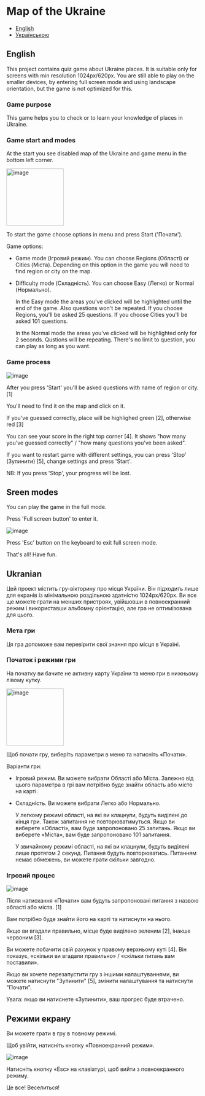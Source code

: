 # Map of the Ukraine

- [English](https://github.com/GearOfRage/ukraine-map#english)
- [Українською](https://github.com/GearOfRage/ukraine-map#ukranian)

## English

This project contains quiz game about Ukraine places. It is suitable only for screens with min resolution 1024px/620px.
You are still able to play on the smaller devices, by entering full screen mode and using landscape orientation, but the game is not optimized for this.

### Game purpose

This game helps you to check or to learn your knowledge of places in Ukraine.

### Game start and modes

At the start you see disabled map of the Ukraine and game menu in the bottom left corner.

<img width="149" alt="image" src="https://user-images.githubusercontent.com/83924241/197340228-725d5e64-551b-4a3c-b119-0af2ada1cd5a.png">

To start the game choose options in menu and press Start ('Почати').

Game options:

- Game mode (Ігровий режим). You can choose Regions (Області) or Cities (Міста). Depending on this option in the game you will need to find region or city on the map.
- Difficulty mode (Складність). You can choose Easy (Легко) or Normal (Нормально).

  In the Easy mode the areas you've clicked will be highlighted until the end of the game. Also questions won't be repeated.
  If you choose Regions, you'll be asked 25 questions. If you choose Cities you'll be asked 101 questions.

  In the Normal mode the areas you've clicked will be highlighted only for 2 seconds. Qustions will be repeating.
  There's no limit to question, you can play as long as you want.

### Game process

![image](https://user-images.githubusercontent.com/83924241/197340870-3d9a9f6f-4874-43ad-b039-9aa8142aa95d.png)

After you press 'Start' you'll be asked questions with name of region or city. [1]

You'll need to find it on the map and click on it.

If you've guessed correctly, place will be highlighed green [2], otherwise red [3]

You can see your score in the right top corner [4]. It shows "how many you've guessed correctly" / "how many questions you've been asked".

If you want to restart game with different settings, you can press 'Stop' (Зупинити) [5], change settings and press 'Start'.

NB: If you press 'Stop', your progress will be lost.

## Sreen modes

You can play the game in the full mode.

Press 'Full screen button' to enter it.

![image](https://user-images.githubusercontent.com/83924241/197343089-0a7e7da0-d1b1-4bed-8d34-650bdc224bd1.png)

Press 'Esc' button on the keyboard to exit full screen mode.

That's all! Have fun.

## Ukranian

Цей проект містить гру-вікторину про місця України. Він підходить лише для екранів із мінімальною роздільною здатністю 1024px/620px.
Ви все ще можете грати на менших пристроях, увійшовши в повноекранний режим і використавши альбомну орієнтацію, але гра не оптимізована для цього.

### Мета гри

Ця гра допоможе вам перевірити свої знання про місця в Україні.

### Початок і режими гри

На початку ви бачите не активну карту України та меню гри в нижньому лівому кутку.

<img width="149" alt="image" src="https://user-images.githubusercontent.com/83924241/197340228-725d5e64-551b-4a3c-b119-0af2ada1cd5a.png">

Щоб почати гру, виберіть параметри в меню та натисніть «Почати».

Варіанти гри:

- Ігровий режим. Ви можете вибрати Області або Міста. Залежно від цього параметра в грі вам потрібно буде знайти область або місто на карті.
- Складність. Ви можете вибрати Легко або Нормально.

  У легкому режимі області, на які ви клацнули, будуть виділені до кінця гри. Також запитання не повторюватимуться.
  Якщо ви виберете «Області», вам буде запропоновано 25 запитань. Якщо ви виберете «Міста», вам буде запропоновано 101 запитання.

  У звичайному режимі області, на які ви клацнули, будуть виділені лише протягом 2 секунд. Питання будуть повторюватись.
  Питанням немає обмежень, ви можете грати скільки завгодно.

### Ігровий процес

![image](https://user-images.githubusercontent.com/83924241/197340870-3d9a9f6f-4874-43ad-b039-9aa8142aa95d.png)

Після натискання «Почати» вам будуть запропоновані питання з назвою області або міста. [1]

Вам потрібно буде знайти його на карті та натиснути на нього.

Якщо ви вгадали правильно, місце буде виділено зеленим [2], інакше червоним [3].

Ви можете побачити свій рахунок у правому верхньому куті [4]. Він показує, «скільки ви вгадали правильно» / «скільки питань вам поставили».

Якщо ви хочете перезапустити гру з іншими налаштуваннями, ви можете натиснути "Зупинити" [5], змінити налаштування та натиснути "Почати".

Увага: якщо ви натиснете «Зупинити», ваш прогрес буде втрачено.

## Режими екрану

Ви можете грати в гру в повному режимі.

Щоб увійти, натисніть кнопку «Повноекранний режим».

![image](https://user-images.githubusercontent.com/83924241/197343089-0a7e7da0-d1b1-4bed-8d34-650bdc224bd1.png)

Натисніть кнопку «Esc» на клавіатурі, щоб вийти з повноекранного режиму.

Це все! Веселиться!
